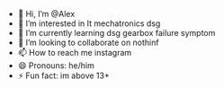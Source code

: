 - 👋 Hi, I’m @Alex
- 👀 I’m interested in It mechatronics dsg
- 🌱 I’m currently learning dsg gearbox failure symptom
- 💞️ I’m looking to collaborate on nothinf
- 📫 How to reach me instagram
- 😄 Pronouns: he/him
- ⚡ Fun fact: im above 13+

<!---
AlexGromW/AlexGromW is a ✨ special ✨ repository because its `README.md` (this file) appears on your GitHub profile.
You can click the Preview link to take a look at your changes.
--->
